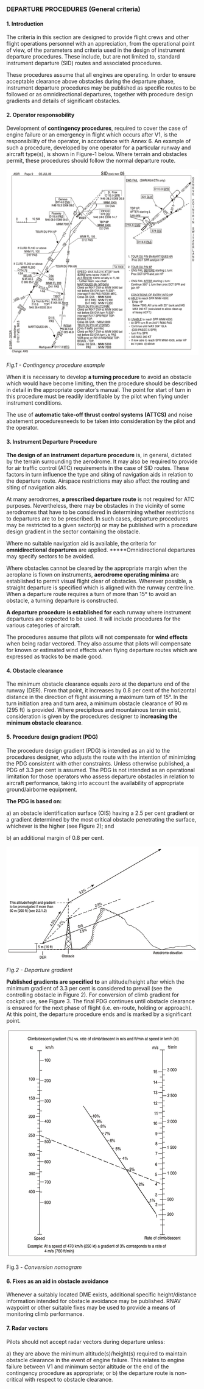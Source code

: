 ### DEPARTURE PROCEDURES (General criteria)

#### 1. Introduction

The criteria in this section are designed to provide flight crews and other flight operations personnel with an appreciation, from the operational point of view, of the parameters and criteria used in the design of instrument departure procedures. These include, but are not limited to, standard instrument departure (SID) routes and associated procedures.

These procedures assume that all engines are operating. In order to ensure acceptable clearance above obstacles during the departure phase, instrument departure procedures may be published as specific routes to be followed or as omnidirectional departures, together with procedure design gradients and details of significant obstacles.

#### 2. Operator responsobility

Development of **contingency procedures**, required to cover the case of engine failure or an emergency in flight which occurs after V1, is the responsibility of the operator, in accordance with Annex 6. An example of such a procedure, developed by one operator for a particular runway and aircraft type(s), is shown in Figure-1 below. Where terrain and obstacles permit, these procedures should follow the normal departure route.

![](../../../images/contingency.png)

*Fig.1 - Contingency procedure example*

When it is necessary to develop **a turning procedure** to avoid an obstacle which would have become limiting, then the procedure should be described in detail in the appropriate operator’s manual. The point for start of turn in this procedure must be readily identifiable by the pilot when flying under instrument conditions.

The use of **automatic take-off thrust control systems (ATTCS)** and noise abatement proceduresneeds to be taken into consideration by the pilot and the operator.

#### 3. Instrument Departure Procedure

**The design of an instrument departure procedure** is, in general, dictated by the terrain surrounding the aerodrome. It may also be required to provide for air traffic control (ATC) requirements in the case of SID routes. These factors in turn influence the type and siting of navigation aids in relation to the departure route. Airspace restrictions may also affect the routing and siting of navigation aids.

At many aerodromes, **a prescribed departure route** is not required for ATC purposes. Nevertheless, there may be obstacles in the vicinity of some aerodromes that have to be considered in determining whether restrictions to departures are to be prescribed. In such cases, departure procedures may be restricted to a given sector(s) or may be published with a procedure design gradient in the sector containing the obstacle.

Where no suitable navigation aid is available, the criteria for **omnidirectional departures** are applied. 
*****Omnidirectional departures may specify sectors to be avoided.

Where obstacles cannot be cleared by the appropriate margin when the aeroplane is flown on instruments, **aerodrome operating minima** are established to permit visual flight clear of obstacles. 
Wherever possible, a straight departure is specified which is aligned with the runway centre line. 
When a departure route requires a turn of more than 15° to avoid an obstacle, a turning departure is constructed.

**A departure procedure is established for** each runway where instrument departures are expected to be used. It will include procedures for the various categories of aircraft.

The procedures assume that pilots will not compensate for **wind effects** when being radar vectored. They also assume that pilots will compensate for known or estimated wind effects when flying departure routes which are expressed as tracks to be made good.

#### 4. Obstacle clearance

The minimum obstacle clearance equals zero at the departure end of the runway (DER). From that point, it increases by 0.8 per cent of the horizontal distance in the direction of flight assuming a maximum turn of 15°.
In the turn initiation area and turn area, a minimum obstacle clearance of 90 m (295 ft) is provided. 
Where precipitous and mountainous terrain exist, consideration is given by the procedures designer to **increasing the minimum obstacle clearance**.

#### 5. Procedure design gradient (PDG)

The procedure design gradient (PDG) is intended as an aid to the procedures designer, who adjusts the route with the intention of minimizing the PDG consistent with other constraints. 
Unless otherwise published, a PDG of 3.3 per cent is assumed. 
The PDG is not intended as an operational limitation for those operators who assess departure obstacles in relation to aircraft performance, taking into account the availability of appropriate ground/airborne equipment.

**The PDG is based on:**

a) an obstacle identification surface (OIS) having a 2.5 per cent gradient or a gradient determined by the most critical obstacle penetrating the surface, whichever is the higher (see Figure 2); and

b) an additional margin of 0.8 per cent.

![](../../../images/pdg-3.png)

*Fig.2 - Departure gradient*

**Published gradients are specified to** an altitude/height after which the minimum gradient of 3.3 per cent is considered to prevail (see the controlling obstacle in Figure 2). For conversion of climb gradient for cockpit use, see Figure 3. 
The final PDG continues until obstacle clearance is ensured for the next phase of flight (i.e. en-route, holding or approach). At this point, the departure procedure ends and is marked by a significant point.

![](../../../images/convNom-2.png)

Fig.3 - *Conversion nomogram*

#### 6. Fixes as an aid in obstacle avoidance

Whenever a suitably located DME exists, additional specific height/distance information intended for obstacle avoidance may be published. RNAV waypoint or other suitable fixes may be used to provide a means of monitoring climb performance.

#### 7. Radar vectors

Pilots should not accept radar vectors during departure unless:

a) they are above the minimum altitude(s)/height(s) required to maintain obstacle clearance in the event of engine failure. This relates to engine failure between V1 and minimum sector altitude or the end of the contingency procedure as appropriate; or 
b) the departure route is non-critical with respect to obstacle clearance.